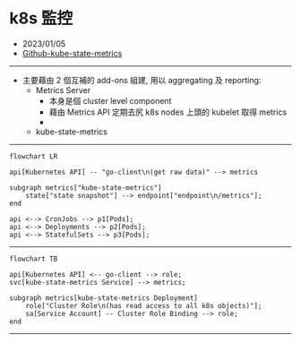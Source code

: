 
# k8s 監控

- 2023/01/05
- [Github-kube-state-metrics
](https://github.com/kubernetes/kube-state-metrics#kube-state-metrics-vs-metrics-server)

---

- 主要藉由 2 個互補的 add-ons 組建, 用以 aggregating 及 reporting:
    - Metrics Server
        - 本身是個 cluster level component
        - 藉由 Metrics API 定期去尻 k8s nodes 上頭的 kubelet 取得 metrics
        - 
    - kube-state-metrics

---

```mermaid
flowchart LR

api[Kubernetes API] -- "go-client\n(get raw data)" --> metrics

subgraph metrics["kube-state-metrics"]
    state["state snapshot"] --> endpoint["endpoint\n/metrics"];
end

api <--> CronJobs --> p1[Pods];
api <--> Deployments --> p2[Pods];
api <--> StatefulSets --> p3[Pods];
```
-------------------------------
```mermaid
flowchart TB

api[Kubernetes API] <-- go-client --> role;
svc[kube-state-metrics Service] --> metrics;

subgraph metrics[kube-state-metrics Deployment]
    role["Cluster Role\n(has read access to all k8s objects)"];
    sa[Service Account] -- Cluster Role Binding --> role;
end
```

---